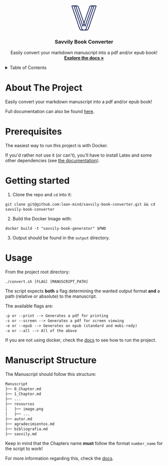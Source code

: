 <br />
<div align="center">
  <a href="https://github.com/lean-mind/savvily-book-converter">
    <img src="docs/chapters/resources/images/logo.png" alt="Logo" width="80" height="80">
  </a>

  <h3 align="center">Savvily Book Converter</h3>

  <p align="center">
    Easily convert your markdown manuscript into a pdf and/or epub book!
    <br />
    <a href="https://lean-mind.github.io/savvily-book-converter/#/"><strong>Explore the docs »</strong></a>
    <br />
    </p>
</div>

<details>
  <summary>Table of Contents</summary>
  <ol>
    <li>
      <a href="#about-the-project">About The Project</a>
    </li>
    <li>
      <a href="#prerequisites">Prerequisites</a>
    </li>
    <li><a href="#getting-started">Getting Started</a></li>
    <li><a href="#usage">Usage</a></li>
    <li><a href="#manuscript_structure">Manuscript</a></li>
  </ol>
</details>

# About The Project

Easily convert your markdown manuscript into a pdf and/or epub book!

Full documentation can also be found [here](https://lean-mind.github.io/savvily-book-converter/#/).

# Prerequisites

The easiest way to run this project is with Docker.

If you'd rather not use it (or can't), you'll have to install Latex and some other dependencies (see [the
documentation](https://lean-mind.github.io/savvily-book-converter/#/)).

# Getting started

1. Clone the repo and `cd` into it:

```
git clone git@github.com:lean-mind/savvily-book-converter.git && cd savvily-book-converter
```

2. Build the Docker Image with:

```
docker build -t "savvily-book-generator" $PWD
```

3. Output should be found in the `output` directory.

# Usage

From the project root directory:

```
./convert.sh [FLAG] [MANUSCRIPT_PATH]
```

The script expects **both** a flag determining the wanted output format **and** a path (relative or absolute) to the manuscript.

The available flags are:

```
-p or --print --> Generates a pdf for printing
-s or --screen --> Generates a pdf for screen viewing
-e or --epub --> Generates an epub (standard and mobi-redy)
-a or --all --> All of the above
```

If you are not using docker, check the [docs](https://lean-mind.github.io/savvily-book-converter/#/) to see how to run
the project.

# Manuscript Structure

The Manuscript should follow this structure:

```
Manuscript
├── 0_Chapter.md
├── 1_Chapter.md
├── ...
├── resources
│   ├── image.png
│   ├── ...
├── autor.md
├── agradecimientos.md
├── bibliografia.md
├── savvily.md
```

Keep in mind that the Chapters name **must** follow the format `number_name` for the script to work!

For more information regarding this, check the [docs](https://lean-mind.github.io/savvily-book-converter/#/).
